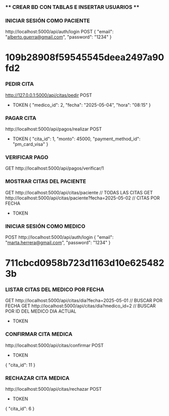 ### ** CREAR BD CON TABLAS E INSERTAR USUARIOS ** ###

### INICIAR SESIÓN COMO PACIENTE
http://localhost:5000/api/auth/login
POST
{
   "email": "alberto.guerra@gmail.com",
   "password": "1234"
}

# 109b28908f59545545deea2497a90fd2

### PEDIR CITA
http://127.0.0.1:5000/api/citas/pedir
POST
+ TOKEN
{
  "medico_id": 2,
  "fecha": "2025-05-04",
  "hora": "08:15"
}

### PAGAR CITA
http://localhost:5000/api/pagos/realizar
POST
+ TOKEN
{
  "cita_id": 1,
  "monto": 45000,
  "payment_method_id": "pm_card_visa"
}

### VERIFICAR PAGO
GET http://localhost:5000/api/pagos/verificar/1

### MOSTRAR CITAS DEL PACIENTE
GET http://localhost:5000/api/citas/paciente // TODAS LAS CITAS
GET http://localhost:5000/api/citas/paciente?fecha=2025-05-02 // CITAS POR FECHA
+ TOKEN

### INICIAR SESIÓN COMO MEDICO
POST http://localhost:5000/api/auth/login
{
  "email": "marta.herrera@gmail.com",
  "password": "1234"
}

# 711cbcd0958b723d1163d10e6254823b

### LISTAR CITAS DEL MEDICO POR FECHA 
GET http://localhost:5000/api/citas/dia?fecha=2025-05-01 // BUSCAR POR FECHA
GET http://localhost:5000/api/citas/dia?medico_id=2  // BUSCAR POR ID DEL MEDICO DIA ACTUAL
+ TOKEN

### CONFIRMAR CITA MEDICA
http://localhost:5000/api/citas/confirmar
POST
+ TOKEN

{
  "cita_id": 11
}

### RECHAZAR CITA MEDICA
http://localhost:5000/api/citas/rechazar
POST
+ TOKEN

{
  "cita_id": 6
}












